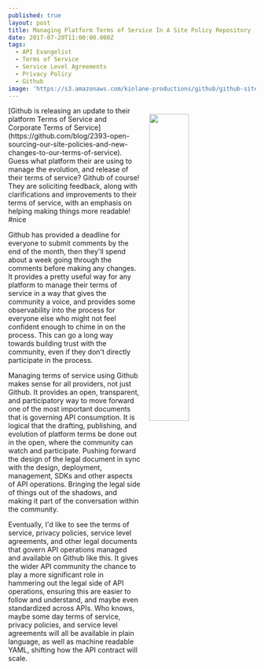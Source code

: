 ```yaml
---
published: true
layout: post
title: Managing Platform Terms of Service In A Site Policy Repository
date: 2017-07-20T11:00:00.000Z
tags:
  - API Evangelist
  - Terms of Service
  - Service Level Agreements
  - Privacy Policy
  - Github
image: 'https://s3.amazonaws.com/kinlane-productions/github/github-site-policy.png'
---
```

<p><a href="https://github.com/blog/2393-open-sourcing-our-site-policies-and-new-changes-to-our-terms-of-service"><img src="https://s3.amazonaws.com/kinlane-productions/github/github-site-policy.png" align="right" width="40%" style="padding: 15px;" /></a></p>[Github is releasing an update to their platform Terms of Service and Corporate Terms of Service](https://github.com/blog/2393-open-sourcing-our-site-policies-and-new-changes-to-our-terms-of-service). Guess what platform their are using to manage the evolution, and release of their terms of service? Github of course! They are soliciting feedback, along with clarifications and improvements to their terms of service, with an emphasis on helping making things more readable! #nice

Github has provided a deadline for everyone to submit comments by the end of the month, then they'll spend about a week going through the comments before making any changes. It provides a pretty useful way for any platform to manage their terms of service in a way that gives the community a voice, and provides some observability into the process for everyone else who might not feel confident enough to chime in on the process. This can go a long way towards building trust with the community, even if they don't directly participate in the process.

Managing terms of service using Github makes sense for all providers, not just Github. It provides an open, transparent, and participatory way to move forward one of the most important documents that is governing API consumption. It is logical that the drafting, publishing, and evolution of platform terms be done out in the open, where the community can watch and participate. Pushing forward the design of the legal document in sync with the design, deployment, management, SDKs and other aspects of API operations. Bringing the legal side of things out of the shadows, and making it part of the conversation within the community.

Eventually, I'd like to see the terms of service, privacy policies, service level agreements, and other legal documents that govern API operations managed and available on Github like this. It gives the wider API community the chance to play a more significant role in hammering out the legal side of API operations, ensuring this are easier to follow and understand, and maybe even standardized across APIs. Who knows, maybe some day terms of service, privacy policies, and service level agreements will all be available in plain language, as well as machine readable YAML, shifting how the API contract will scale.

